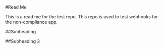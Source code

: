 #Read Me

This is a read me for the test repo. 
This repo is used to test webhooks for the non-compliance app.

##Subheading


##Subheading 3
